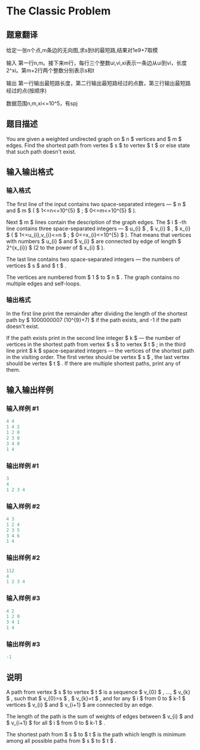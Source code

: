 # The Classic Problem

## 题意翻译

给定一张n个点,m条边的无向图,求s到t的最短路,结果对1e9+7取模

输入 第一行n,m。接下来m行，每行三个整数ui,vi,xi表示一条边从ui到vi，长度2^xi。第m+2行两个整数分别表示s和t

输出 第一行输出最短路长度，第二行输出最短路经过的点数，第三行输出最短路经过的点(按顺序)

数据范围n,m,xi<=10^5，有spj

## 题目描述

You are given a weighted undirected graph on $ n $ vertices and $ m $ edges. Find the shortest path from vertex $ s $ to vertex $ t $ or else state that such path doesn't exist.

## 输入输出格式

### 输入格式

The first line of the input contains two space-separated integers — $ n $ and $ m $ ( $ 1<=n<=10^{5} $ ; $ 0<=m<=10^{5} $ ).

Next $ m $ lines contain the description of the graph edges. The $ i $ -th line contains three space-separated integers — $ u_{i} $ , $ v_{i} $ , $ x_{i} $ ( $ 1<=u_{i},v_{i}<=n $ ; $ 0<=x_{i}<=10^{5} $ ). That means that vertices with numbers $ u_{i} $ and $ v_{i} $ are connected by edge of length $ 2^{x_{i}} $ (2 to the power of $ x_{i} $ ).

The last line contains two space-separated integers — the numbers of vertices $ s $ and $ t $ .

The vertices are numbered from $ 1 $ to $ n $ . The graph contains no multiple edges and self-loops.

### 输出格式

In the first line print the remainder after dividing the length of the shortest path by $ 1000000007 (10^{9}+7) $ if the path exists, and -1 if the path doesn't exist.

If the path exists print in the second line integer $ k $ — the number of vertices in the shortest path from vertex $ s $ to vertex $ t $ ; in the third line print $ k $ space-separated integers — the vertices of the shortest path in the visiting order. The first vertex should be vertex $ s $ , the last vertex should be vertex $ t $ . If there are multiple shortest paths, print any of them.

## 输入输出样例

### 输入样例 #1

```cpp
4 4
1 4 2
1 2 0
2 3 0
3 4 0
1 4

```
### 输出样例 #1

```cpp
3
4
1 2 3 4 

```
### 输入样例 #2

```cpp
4 3
1 2 4
2 3 5
3 4 6
1 4

```
### 输出样例 #2

```cpp
112
4
1 2 3 4 

```
### 输入样例 #3

```cpp
4 2
1 2 0
3 4 1
1 4

```
### 输出样例 #3

```cpp
-1

```
## 说明

A path from vertex $ s $ to vertex $ t $ is a sequence $ v_{0} $ , ..., $ v_{k} $ , such that $ v_{0}=s $ , $ v_{k}=t $ , and for any $ i $ from 0 to $ k-1 $ vertices $ v_{i} $ and $ v_{i+1} $ are connected by an edge.

The length of the path is the sum of weights of edges between $ v_{i} $ and $ v_{i+1} $ for all $ i $ from 0 to $ k-1 $ .

The shortest path from $ s $ to $ t $ is the path which length is minimum among all possible paths from $ s $ to $ t $ .

